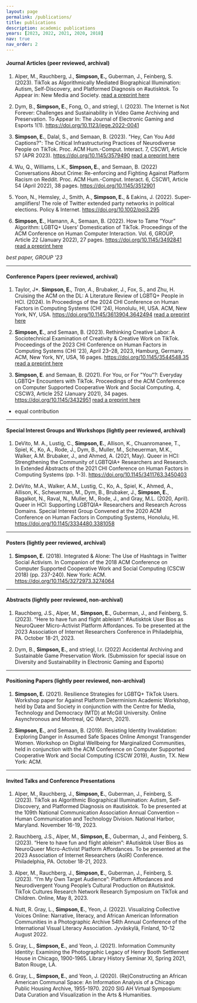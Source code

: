 ```yaml
---
layout: page
permalink: /publications/
title: publications
description: academic publications
years: [2023, 2022, 2021, 2020, 2018]
nav: true
nav_order: 2
---
```


<!-- _pages/publications.md -->
#### Journal Articles (peer reviewed, archival)
01.  Alper, M., Rauchberg, J., **Simpson, E.,** Guberman, J., Feinberg, S. (2023). TikTok as Algorithmically Mediated Biographical Illumination: Autism, Self-Discovery, and Platformed Diagnosis on #autisktok. To Appear in: New Media and Society. [read a preprint here](/assets/pdf/NMS_TikTokAutismDiagnosis_PrePrint.pdf)

02. Dym, B., **Simpson, E.**, Fong, O., and striegl, l. (2023). The Internet is Not Forever: Challenges and Sustainability in Video Game Archiving and Preservation. To Appear In: The Journal of Electronic Gaming and Esports 1(1). https://doi.org/10.1123/jege.2022-0041

03. **Simpson, E.**, Dalal, S., and Semaan, B. (2023). "Hey, Can You Add Captions?": The Critical Infrastructuring Practices of Neurodiverse People on TikTok. Proc. ACM Hum.-Comput. Interact. 7, CSCW1, Article 57 (APR 2023). https://doi.org/10.1145/3579490 [read a preprint here](/assets/pdf/CSCW23Captions.pdf)

04. Wu, Q., Williams, L.K., **Simpson, E.**, and Semaan, B. (2022) Conversations About Crime: Re-enforcing and Fighting Against Platform Racism on Reddit. Proc. ACM Hum.-Comput. Interact. 6, CSCW1, Article 54 (April 2022), 38 pages. https://doi.org/10.1145/3512901

05. Yoon, N., Hemsley, J., Smith, A., **Simpson, E.**, & Eakins, J. (2022). Super‐amplifiers! The role of Twitter extended party networks in political elections. Policy & Internet. https://doi.org/10.1002/poi3.295

06. **Simpson, E.**, Hamann, A., Semaan, B. (2022). How to Tame “Your” Algorithm: LGBTQ+ Users’ Domestication of TikTok. Proceedings of the ACM Conference on Human Computer Interaction. Vol. 6, GROUP, Article 22 (January 2022), 27 pages. https://doi.org/10.1145/3492841 [read a preprint here](/assets/pdf/GroupTikTokDomestication.pdf)

*best paper, GROUP '23*

- - -

#### Conference Papers (peer reviewed, archival)
01. Taylor, J*. **Simpson, E.***, Tran, A.*, Brubaker, J., Fox, S., and Zhu, H. Cruising the ACM on the DL: A Literature Review of LGBTQ+ People in HCI. (2024). In Proceedings of the 2024 CHI Conference on Human Factors in Computing Systems (CHI ’24), Honolulu, HI, USA. ACM, New York, NY, USA. https://doi.org/10.1145/3613904.3642494 [read a preprint here](/assets/pdf/QueerHCISLR.pdf)

02. **Simpson, E.**, and Semaan, B. (2023). Rethinking Creative Labor: A Sociotechnical Examination of Creativity & Creative Work on TikTok. Proceedings of the 2023 CHI Conference on Human Factors in Computing Systems (CHI ’23), April 23–28, 2023, Hamburg, Germany. ACM, New York, NY, USA, 16 pages. https://doi.org/10.1145/3544548.35 [read a preprint here](/assets/pdf/rethinkingcreativelabor.pdf)

03. **Simpson, E**. and Semaan, B. (2021). For You, or For "You"?: Everyday LGBTQ+ Encounters with TikTok. Proceedings of the ACM Conference on Computer Supported Cooperative Work and Social Computing. 4, CSCW3, Article 252 (January 2021), 34 pages. https://doi.org/10.1145/3432951 [read a preprint here](/assets/pdf/CSCW20TikTok.pdf)

* equal contribution
- - -

#### Special Interest Groups and Workshops (lightly peer reviewed, archival)
01. DeVito, M. A., Lustig, C., **Simpson, E.**, Allison, K., Chuanromanee, T., Spiel, K., Ko, A., Rode, J., Dym, B., Muller, M., Scheuerman, M.K., Walker, A.M. Brubaker, J., and Ahmed, A. (2021, May). Queer in HCI: Strengthening the Community of LGBTQIA+ Researchers and Research. In Extended Abstracts of the 2021 CHI Conference on Human Factors in Computing Systems (pp. 1-3). https://doi.org/10.1145/3411763.3450403

02. DeVito, M.A., Walker, A.M., Lustig, C., Ko, A., Spiel, K., Ahmed, A., Allison, K., Scheuerman, M., Dym, B., Brubaker, J., **Simpson, E.**, Bagalkot, N., Raval, N., Muller, M., Rode, J., and Gray, M.L. (2020, April). Queer in HCI: Supporting LGBTQIA+ Researchers and Research Across Domains. Special Interest Group Convened at the 2020 ACM Conference on Human Factors in Computing Systems, Honolulu, HI.   https://doi.org/10.1145/3334480.3381058

- - -

#### Posters (lightly peer reviewed, archival)
01. **Simpson, E.** (2018). Integrated & Alone: The Use of Hashtags in Twitter Social Activism. In Companion of the 2018 ACM Conference on Computer Supported Cooperative Work and Social Computing (CSCW 2018) (pp. 237-240). New York: ACM. https://doi.org/10.1145/3272973.3274064

- - -

#### Abstracts (lightly peer reviewed, non-archival)
01. Rauchberg, J.S., Alper, M., **Simpson, E.**, Guberman, J., and Feinberg, S. (2023). “Here to have fun and flight ableism”: #Autisktok User Bios as NeuroQueer Micro-Activist Platform Affordances. To be presented at the 2023 Association of Internet Researchers Conference in Philadelphia, PA.  October 18-21, 2023.

02. Dym, B., **Simpson, E.**, and striegl, l.r. (2022) Accidental Archiving and Sustainable Game Preservation Work. (Submission for special issue on Diversity and Sustainability in Electronic Gaming and Esports)

- - -

#### Positioning Papers (lightly peer reviewed, non-archival)
01. **Simpson, E.** (2021). Resilience Strategies for LGBTQ+ TikTok Users. Workshop paper for Against Platform Determinism Academic Workshop, held by Data and Society in conjunction with the Centre for Media, Technology and Democracy (MTD) at McGill University. Online Asynchronous and Montreal, QC (March, 2021).

02. **Simpson, E.**, and Semaan, B. (2019). Resisting Identity Invalidation: Exploring Danger in Assumed Safe Spaces Online Amongst Transgender Women. Workshop on Digital Wellbeing for Marginalized Communities, held in conjunction with the ACM Conference on Computer Supported Cooperative Work and Social Computing (CSCW 2019), Austin, TX. New York: ACM.

- - -

#### Invited Talks and Conference Presentations

01. Alper, M., Rauchberg, J., **Simpson, E.**, Guberman, J., Feinberg, S. (2023). TikTok as Algorithmic Biographical Illumination: Autism, Self-Discovery, and Platformed Diagnosis on #autisktok. To be presented at the 109th National Communication Association Annual Convention – Human Communication and Technology Division. National Harbor, Maryland. November 16-19, 2023.

02. Rauchberg, J.S., Alper, M., **Simpson, E.**, Guberman, J., and Feinberg, S. (2023). “Here to have fun and flight ableism”: #Autisktok User Bios as NeuroQueer Micro-Activist Platform Affordances. To be presented at the 2023 Association of Internet Researchers (AoIR) Conference. Philadelphia, PA.  October 18-21, 2023.

03. Alper, M., Rauchberg, J., **Simpson, E.**, Guberman, J., Feinberg, S. (2023). “I’m My Own Target Audience”: Platform Affordances and Neurodivergent Young People’s Cultural Production on #Autisktok. TikTok Cultures Research Network Research Symposium on TikTok and Children. Online, May 8, 2023.

04. Nutt, R. Gray, L., **Simpson, E.**, Yeon, J. (2022). Visualizing Collective Voices Online: Narrative, literacy, and African American Information Communities in a Photographic Archive 54th Annual Conference of the International Visual Literacy Association. Jyväskylä, Finland, 10-12 August 2022.

05. Gray, L., **Simpson, E.**, and Yeon, J. (2021). Information Community Identity: Examining the Photographic Legacy of Henry Booth Settlement House in Chicago, 1900-1965. Library History Seminar XI, Spring 2021, Baton Rouge, LA.

06. Gray, L., **Simpson, E.**, and Yeon, J. (2020). (Re)Constructing an African American Communal Space: An Information Analysis of a Chicago Public Housing Archive, 1955-1970. 2020 SIG AH Virtual Symposium: Data Curation and Visualization in the Arts & Humanities.

